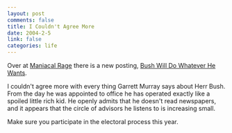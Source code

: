 ```yaml
--- 
layout: post
comments: false
title: I Couldn't Agree More
date: 2004-2-5
link: false
categories: life
---
```

Over at <a href="http://www.maniacalrage.net/" title="Maniacal Rage">Maniacal Rage</a> there is a new posting, <a href="http://www.maniacalrage.net/archives/2004/02/bush_will_do_whatever_he_wants.php" title="Bush Will Do Whatever He Wants">Bush Will Do Whatever He Wants</a>.

I couldn't agree more with every thing Garrett Murray says about Herr Bush. From the day he was appointed to office he has operated exactly like a spoiled little rich kid. He openly admits that he doesn't read newspapers, and it appears that the circle of advisors he listens to is increasing small.

Make sure you participate in the electoral process this year.
